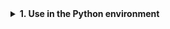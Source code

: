 <details>
<summary><strong>1. Use in the Python environment</strong></summary>

+ <details>
  <summary><strong>1.1. Import the module</strong></summary>
  content1
  </details>

+ <details>
  <summary><strong>1.2. Export the module</strong></summary>
  content2
  </details>

</details>
